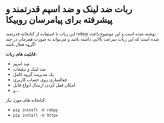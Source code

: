 # ربات ضد لینک و ضد اسپم قدرتمند و پیشرفته برای پیامرسان روبیکا

این ربات با استفاده از کتابخانه قدرتمند rubpy نوشته شده است و این موضوع باعث شده است که این ربات سرعت بالایی داشته باشد و می‌تواند به صورت همزمان در چند گروه فعال باشد!

**قابلیت های ربات:**
- ضد اسپم
- ضد لینک و تبلیغات
- یک مدیریت گروه کامل
- فعالسازی روی حساب کاربری
- امکان قفل کردن ارسال انواع فایل
- و...

کتابخانه های مورد نیاز:
- `pip install -U rubpy`
- `pip install -U httpx`
